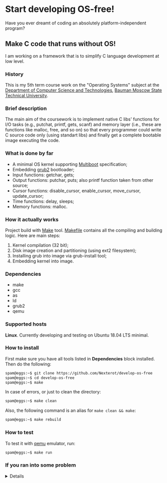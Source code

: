 # Start developing OS-free!
Have you ever dreamt of coding an absolutely platform-independent program?
## Make C code that runs without OS!
I am working on a framework that is to simplify C language development at low level.
### History
This is my 5th term course work on the "Operating Systems" subject at the [Department of Computer Science and Technologies](https://github.com/bmstu-iu9), [Bauman Moscow State Technical University](http://www.bmstu.ru/).
### Brief description
The main aim of the coursework is to implement native C libs' functions for I/O tasks (e.g., putchat, printf, gets, scanf) and memory layer (i.e., these are functions like malloc, free, and so on) so that every programmer could write C source code only (using standart libs) and finally get a complete bootable image executing the code. 
### What is done by far
- A minimal OS kernel supporting [Multiboot](https://www.gnu.org/software/grub/manual/multiboot/multiboot.html) specification;
- Embedding [grub2](https://www.gnu.org/software/grub/) bootloader;
- Input functions: getchar, gets;
- Output functions: putchar, puts; also printf function taken from other source;
- Cursor functions: disable_cursor, enable_cursor, move_cursor, update_cursor;
- Time functions: delay, sleeps;
- Memory functions: malloc.
### How it actually works
Project build with [Make](https://www.gnu.org/software/make/) tool. [Makefile](https://github.com/Nexterot/develop-os-free/blob/master/Makefile) contains all the compiling and building logic. Here are main steps:
1. Kernel compilation (32 bit);
2. Disk image creation and partitioning (using ext2 filesystem);
3. Installing grub into image via grub-install tool;
4. Embedding kernel into image.
### Dependencies
- make
- gcc
- as
- ld
- grub2
- qemu
### Supported hosts
**Linux**. Currently developing and testing on Ubuntu 18.04 LTS minimal.
### How to install
First make sure you have all tools listed in **Dependencies** block installed. Then do the following:
```bash
spam@eggs:~$ git clone https://github.com/Nexterot/develop-os-free
spam@eggs:~$ cd develop-os-free
spam@eggs:~$ make
```
In case of errors, or just to clean the directory:
```bash
spam@eggs:~$ make clean
```
Also, the following command is an alias for ```make clean && make```:
```bash
spam@eggs:~$ make rebuild
```
### How to test
To test it with [qemu](https://www.qemu.org/) emulator, run:
```bash
spam@eggs:~$ make run
```

### If you ran into some problem
<details><summary>Details</summary>
  
<p>
  
#### Problem:
```
losetup: bin/disk.img: failed to set up loop device: Device or resource busy
```
#### Solution:<br>
Look up busy loop devices:
```bash
spam@eggs:~$ losetup -a
```
Then edit these lines in Makefile, changing '/dev/loop2' or '/dev/loop3' to a free loop device:
```
loop_first  = /dev/loop2
loop_second = /dev/loop3
```
Finally do:
```bash
spam@eggs:~$ make rebuild
```

</p>
</details>

